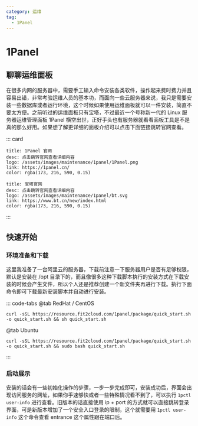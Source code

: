 ```yaml
---
category: 运维
tag: 
  - 1Panel
---
```


# 1Panel
## 聊聊运维面板
在很多内网的服务器中，需要手工输入命令安装各类软件，操作起来费时费力并且容易出错，非常考验运维人员的基本功，而面向一些云服务器来说，我只是需要安装一些数据库或者运行环境，这个时候如果使用运维面板就可以一件安装，简直不要太方便。之前听过的运维面板只有宝塔，不过最近一个号称新一代的 Linux 服务器运维管理面板 1Panel 横空出世，正好手头也有服务器就看看面板工具是不是真的那么好用。如果想了解更详细的面板介绍可以点击下面链接跳转官网查看。

::: card
```card
title: 1Panel 官网
desc: 点击跳转官网查看详细内容
logo: /assets/images/maintenance/1panel/1Panel.png
link: https://1panel.cn/
color: rgba(173, 216, 590, 0.15)
```
```card
title: 宝塔官网
desc: 点击跳转官网查看详细内容
logo: /assets/images/maintenance/1panel/bt.svg
link: https://www.bt.cn/new/index.html
color: rgba(173, 216, 590, 0.15)
```
:::

## 快速开始
### 环境准备和下载
这里我准备了一台阿里云的服务器，下载前注意一下服务器用户是否有足够权限，默认是安装在 /opt 目录下的，而且像很多这种下载脚本执行的安装方式在下载安装的时候会产生文件，所以个人还是推荐创建一个新文件夹再进行下载。执行下面命令即可下载最新安装脚本并自动进行安装。


::: code-tabs
@tab RedHat / CentOS
```shell
curl -sSL https://resource.fit2cloud.com/1panel/package/quick_start.sh -o quick_start.sh && sh quick_start.sh
```
@tab Ubuntu
```shell
curl -sSL https://resource.fit2cloud.com/1panel/package/quick_start.sh -o quick_start.sh && sudo bash quick_start.sh
```
:::

### 启动展示
安装的话会有一些初始化操作的步骤，一步一步完成即可，安装成功后，界面会出现访问服务的网址，如果你手速够快或者一些特殊情况看不到了，可以执行  ```1pctl user-info``` 进行查看。旧版本的话直接使用 ip + port 的方式就可以直接跳转登录界面，可是新版本增加了一个安全入口登录的限制，这个就需要用 ```1pctl user-info``` 这个命令查看 entrance 这个属性跟在端口后。